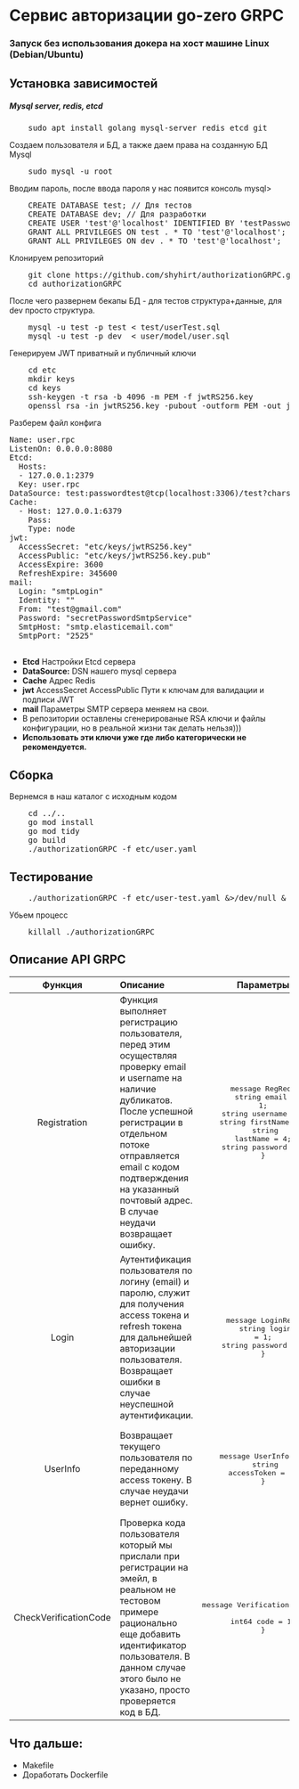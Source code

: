 # Сервис авторизации go-zero GRPC 
### Запуск без использования докера на хост машине Linux (Debian/Ubuntu)

## Установка зависимостей
#####  Mysql server, redis, etcd
<pre>
    sudo apt install golang mysql-server redis etcd git
</pre>
Создаем пользователя и БД, а также даем права на созданную БД Mysql
<pre>
    sudo mysql -u root
</pre>
Вводим пароль, после ввода пароля у нас появится консоль mysql>
<pre>
    CREATE DATABASE test; // Для тестов
    CREATE DATABASE dev; // Для разработки
    CREATE USER 'test'@'localhost' IDENTIFIED BY 'testPassword';
    GRANT ALL PRIVILEGES ON test . * TO 'test'@'localhost';
    GRANT ALL PRIVILEGES ON dev . * TO 'test'@'localhost';
</pre>
Клонируем репозиторий
<pre>
    git clone https://github.com/shyhirt/authorizationGRPC.git
    cd authorizationGRPC
</pre>

После чего развернем бекапы БД - для тестов структура+данные, для dev просто структура.
<pre>
    mysql -u test -p test < test/userTest.sql
    mysql -u test -p dev  < user/model/user.sql
</pre>
Генерируем JWT приватный и публичный ключи 
<pre>
    cd etc
    mkdir keys
    cd keys
    ssh-keygen -t rsa -b 4096 -m PEM -f jwtRS256.key
    openssl rsa -in jwtRS256.key -pubout -outform PEM -out jwtRS256.key.pub
</pre>

Разберем файл конфига

<pre>
Name: user.rpc
ListenOn: 0.0.0.0:8080
Etcd:
  Hosts:
  - 127.0.0.1:2379
  Key: user.rpc
DataSource: test:passwordtest@tcp(localhost:3306)/test?charset=utf8mb4&parseTime=true
Cache:
  - Host: 127.0.0.1:6379
    Pass:
    Type: node
jwt:
  AccessSecret: "etc/keys/jwtRS256.key"
  AccessPublic: "etc/keys/jwtRS256.key.pub"
  AccessExpire: 3600
  RefreshExpire: 345600
mail:
  Login: "smtpLogin"
  Identity: ""
  From: "test@gmail.com"
  Password: "secretPasswordSmtpService"
  SmtpHost: "smtp.elasticemail.com"
  SmtpPort: "2525"

</pre>
 - <b>Etcd</b> Настройки Etcd сервера
 - <b>DataSource:</b> DSN нашего mysql сервера
 - <b>Cache</b> Адрес Redis
 - <b>jwt</b> AccessSecret AccessPublic Пути к ключам для валидации и подписи JWT
 - <b>mail</b> Параметры SMTP сервера меняем на свои.
 - В репозитории оставлены сгенерированые RSA ключи и файлы конфигурации, но в реальной жизни так делать нельзя)))
 - <b>Использовать эти ключи уже где либо категорически не рекомендуется.</b>

## Сборка
Вернемся в наш каталог с исходным кодом 
<pre>
    cd ../..
    go mod install
    go mod tidy
    go build 
    ./authorizationGRPC -f etc/user.yaml
</pre>

## Тестирование
<pre>
    ./authorizationGRPC -f etc/user-test.yaml &>/dev/null & cd test | go test ./test/...
</pre>

Убьем процесс
<pre>
    killall ./authorizationGRPC
</pre>

## Описание API GRPC


|            Функция            | Описание                                                                                                                                                                                                                                                                          |  Параметры  |                        Возвращает                    |
|:-----------------------------:|:----------------------------------------------------------------------------------------------------------------------------------------------------------------------------------------------------------------------------------------------------------------------------------|:-----------:|:----------------------------------------------------:|
|         Registration          | Функция выполняет регистрацию пользователя, перед этим осуществляя проверку email и username на наличие дубликатов. После успешной регистрации в отдельном потоке отправляется  email с кодом подтверждения на указанный почтовый адрес. <br> В случае неудачи возвращает ошибку. | <pre>message RegReq{<br>  string email = 1;<br>  string username = 2;<br>  string firstName = 3;<br>  string lastName = 4;<br>  string password = 5;<br>}<br></pre> | <pre>message RegResp{<br>  int64 id = 1;<br>}</pre>  |
|Login| Аутентификация пользователя по логину (email) и паролю, служит для получения access токена и refresh токена для дальнейшей авторизации пользователя. Возвращает ошибки в случае неуспешной аутентификации.                                                                        |<pre>message LoginReq{<br>  string login = 1;<br>  string password = 2;<br>}</pre>|<pre>message LoginResp{<br>  string accessToken = 1;<br>  string refresh = 2;<br>}<br></pre>|
|UserInfo| Возвращает текущего пользователя по переданному  access токену. В случае неудачи вернет ошибку.| <pre>message UserInfoReq{<br>  string accessToken = 1;<br>}</pre>|<pre>message UserInfoResp{<br>  int64 id = 1;<br>  string email = 2;<br>  string username = 3;<br>  string firstName = 4;<br>  string lastName = 5;<br>}</pre>|
|CheckVerificationCode| Проверка кода пользователя который мы прислали при регистрации на эмейл, в реальном не тестовом примере рационально еще добавить идентификатор пользователя. В данном случае этого было не указано, просто проверяется код в БД.| <pre>message VerificationCodeReq{<br>  int64 code = 1;<br>}<br></pre>| <pre><br>message VerificationCodeResp{<br>  bool result = 1;<br>}</pre>|

## Что дальше:
 - Makefile
 - Доработать Dockerfile
